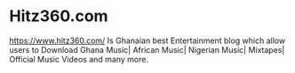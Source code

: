 # Hitz360.com
https://www.hitz360.com/ Is Ghanaian best Entertainment blog which allow users to Download Ghana Music| African Music| Nigerian Music| Mixtapes| Official Music Videos and many more.
